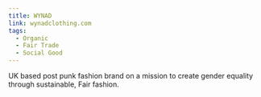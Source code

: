 ```yaml
---
title: WYNAD
link: wynadclothing.com
tags:
  - Organic
  - Fair Trade
  - Social Good
---
```

UK based post punk fashion brand on a mission to create gender equality through sustainable, Fair fashion.